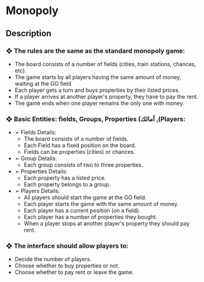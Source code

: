 # Monopoly

## Description
### ❖ The rules are the same as the standard monopoly game:
   - The board consists of a number of fields (cities, train stations, chances, etc).
   - The game starts by all players having the same amount of money, waiting at the GO field
   - Each player gets a turn and buys properties by their listed prices.
   - If a player arrives at another player's property, they have to pay the rent.
   - The game ends when one player remains the only one with money.
### ❖ Basic Entities: fields, Groups, Properties (أمالك ,(Players:
   - ➢ Fields Details:
     - The board consists of a number of fields.
     - Each Field has a fixed position on the board.
     - Fields can be properties (cities) or chances.
   - ➢ Group Details:
     - Each group consists of two to three properties.
   - ➢ Properties Details:
     - Each property has a listed price.
     - Each property belongs to a group.
   - ➢ Players Details:
     - All players should start the game at the GO field.
     - Each player starts the game with the same amount of money.
     - Each player has a current position (on a field).
     - Each player has a number of properties they bought.
     - When a player stops at another player's property they should pay rent.
### ❖ The interface should allow players to:
   - Decide the number of players.
   - Choose whether to buy properties or not.
   - Choose whether to pay rent or leave the game.
